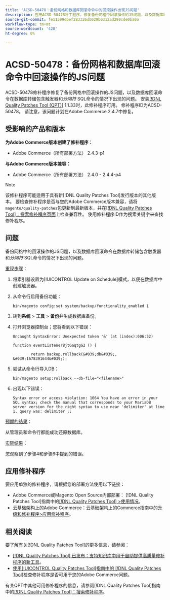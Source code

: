 ```yaml
---
title: 'ACSD-50478：备份网格和数据库回滚命令中的回滚操作出现JS问题'
description: 应用ACSD-50478补丁程序，修复备份网格中回滚操作的JS问题，以及数据库回滚命令在数据库转储包含触发器和*分隔符* SQL命令时的情况。
source-git-commit: fe11599dbef283326db029b0312ad290cde0ba0a
workflow-type: tm+mt
source-wordcount: '428'
ht-degree: 0%

---
```


# ACSD-50478：备份网格和数据库回滚命令中回滚操作的JS问题

ACSD-50478修补程序修复了备份网格中回滚操作的JS问题，以及数据库回滚命令在数据库转储包含触发器和&#x200B;*分隔符* SQL命令的情况下出现的问题。 安装[[!DNL Quality Patches Tool (QPT)]](https://experienceleague.adobe.com/en/docs/commerce-knowledge-base/kb/announcements/commerce-announcements/magento-quality-patches-released-new-tool-to-self-serve-quality-patches) 1.1.33时，此修补程序可用。 修补程序ID为ACSD-50478。 请注意，该问题计划在Adobe Commerce 2.4.7中修复。

## 受影响的产品和版本

**为Adobe Commerce版本创建了修补程序：**

* Adobe Commerce（所有部署方法） 2.4.3-p1

**与Adobe Commerce版本兼容：**

* Adobe Commerce（所有部署方法） 2.4.0 - 2.4.4-p4

>[!NOTE]
>
>该修补程序可能适用于具有新[!DNL Quality Patches Tool]发行版本的其他版本。 要检查修补程序是否与您的Adobe Commerce版本兼容，请将`magento/quality-patches`包更新到最新版本，并在[[!DNL Quality Patches Tool]：搜索修补程序页面](https://experienceleague.adobe.com/tools/commerce-quality-patches/index.html)上检查兼容性。 使用修补程序ID作为搜索关键字来查找修补程序。

## 问题

备份网格中的回滚操作的JS问题，以及数据库回滚命令在数据库转储包含触发器和&#x200B;*分隔符* SQL命令的情况下出现的问题。

<u>重现步骤</u>：

1. 将索引器设置为[!UICONTROL Update on Schedule]模式，以便在数据库中创建触发器。
1. 从命令行启用备份功能：

   `bin/magento config:set system/backup/functionality_enabled 1`

1. 转到&#x200B;**系统** > **工具** > **备份**&#x200B;并生成数据库备份。
1. 打开浏览器控制台；您将看到以下错误：

   ```
   Uncaught SyntaxError: Unexpected token '&' (at (index):606:32)
   
   function eventListener8jtGaqtgG2 () {
   
           return backup.rollback(&#039;db&#039;, &#039;1678391644&#039;);
   ```

1. 尝试从命令行导入DB：

   `bin/magento setup:rollback --db-file="<filename>"`

1. 出现以下错误：

   ```
   Syntax error or access violation: 1064 You have an error in your SQL syntax; check the manual that corresponds to your MariaDB server version for the right syntax to use near 'delimiter' at line 1, query was: delimiter ;;
   ```

<u>预期的结果</u>：

从管理员和命令行都能成功还原数据库。

<u>实际结果</u>：

您观察到了步骤4和步骤6中提到的错误。

## 应用修补程序

要应用单独的修补程序，请根据您的部署方法使用以下链接：

* Adobe Commerce或Magento Open Source内部部署： [!DNL Quality Patches Tool]指南中的[[!DNL Quality Patches Tool] >使用情况](/help/tools/quality-patches-tool/usage.md)。
* 云基础架构上的Adobe Commerce：云基础架构上的Commerce指南中的[升级和修补程序>应用修补程序](https://experienceleague.adobe.com/docs/commerce-cloud-service/user-guide/develop/upgrade/apply-patches.html)。

## 相关阅读

要了解有关[!DNL Quality Patches Tool]的更多信息，请参阅：

* [[!DNL Quality Patches Tool] 已发布：支持知识库中用于自助提供高质量修补程序的新工具](https://experienceleague.adobe.com/en/docs/commerce-knowledge-base/kb/announcements/commerce-announcements/magento-quality-patches-released-new-tool-to-self-serve-quality-patches)。
* [使用[!UICONTROL Quality Patches Tool]指南中的 [!DNL Quality Patches Tool]](/help/tools/quality-patches-tool/patches-available-in-qpt/check-patch-for-magento-issue-with-magento-quality-patches.md)检查修补程序是否可用于您的Adobe Commerce问题。


有关QPT中其他可用修补程序的信息，请参阅[!DNL Quality Patches Tool]指南中的[[!DNL Quality Patches Tool]：搜索修补程序](https://experienceleague.adobe.com/tools/commerce-quality-patches/index.html)。
